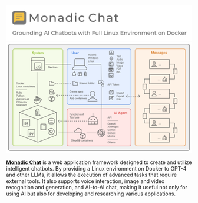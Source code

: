 <p>&nbsp;</p>

<div align="center"><img src="./docs/assets/images/monadic-chat-logo.png" width="600px"/></div>

<div align="center"><img src="./docs/assets/images/monadic-chat-architecture.svg" width="800px"/></div>

**[Monadic Chat](https://yohasebe.github.io/monadic-chat)** is a web application framework designed to create and utilize intelligent chatbots. By providing a Linux environment on Docker to GPT-4 and other LLMs, it allows the execution of advanced tasks that require external tools. It also supports voice interaction, image and video recognition and generation, and AI-to-AI chat, making it useful not only for using AI but also for developing and researching various applications.
